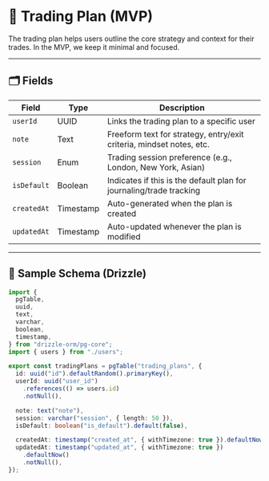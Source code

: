 # 🧭 Trading Plan (MVP)

The trading plan helps users outline the core strategy and context for their trades. In the MVP, we keep it minimal and focused.

---

## 🗂️ Fields

| Field       | Type      | Description                                                          |
| ----------- | --------- | -------------------------------------------------------------------- |
| `userId`    | UUID      | Links the trading plan to a specific user                            |
| `note`      | Text      | Freeform text for strategy, entry/exit criteria, mindset notes, etc. |
| `session`   | Enum      | Trading session preference (e.g., London, New York, Asian)           |
| `isDefault` | Boolean   | Indicates if this is the default plan for journaling/trade tracking  |
| `createdAt` | Timestamp | Auto-generated when the plan is created                              |
| `updatedAt` | Timestamp | Auto-updated whenever the plan is modified                           |

---

## 🔧 Sample Schema (Drizzle)

```ts
import {
  pgTable,
  uuid,
  text,
  varchar,
  boolean,
  timestamp,
} from "drizzle-orm/pg-core";
import { users } from "./users";

export const tradingPlans = pgTable("trading_plans", {
  id: uuid("id").defaultRandom().primaryKey(),
  userId: uuid("user_id")
    .references(() => users.id)
    .notNull(),

  note: text("note"),
  session: varchar("session", { length: 50 }),
  isDefault: boolean("is_default").default(false),

  createdAt: timestamp("created_at", { withTimezone: true }).defaultNow(),
  updatedAt: timestamp("updated_at", { withTimezone: true })
    .defaultNow()
    .notNull(),
});
```
